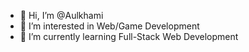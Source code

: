 - 👋 Hi, I’m @Aulkhami
- 👀 I’m interested in Web/Game Development
- 🌱 I’m currently learning Full-Stack Web Development
